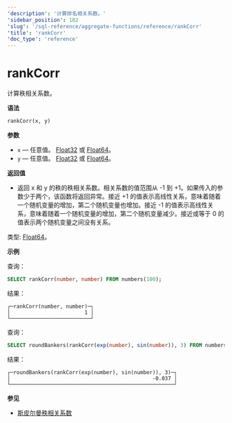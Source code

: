 ```yaml
---
'description': '计算排名相关系数。'
'sidebar_position': 182
'slug': '/sql-reference/aggregate-functions/reference/rankCorr'
'title': 'rankCorr'
'doc_type': 'reference'
---
```



# rankCorr

计算秩相关系数。

**语法**

```sql
rankCorr(x, y)
```

**参数**

- `x` — 任意值。 [Float32](/sql-reference/data-types/float) 或 [Float64](/sql-reference/data-types/float)。
- `y` — 任意值。 [Float32](/sql-reference/data-types/float) 或 [Float64](/sql-reference/data-types/float)。

**返回值**

- 返回 x 和 y 的秩的秩相关系数。相关系数的值范围从 -1 到 +1。如果传入的参数少于两个，该函数将返回异常。接近 +1 的值表示高线性关系，意味着随着一个随机变量的增加，第二个随机变量也增加。接近 -1 的值表示高线性关系，意味着随着一个随机变量的增加，第二个随机变量减少。接近或等于 0 的值表示两个随机变量之间没有关系。

类型: [Float64](/sql-reference/data-types/float)。

**示例**

查询：

```sql
SELECT rankCorr(number, number) FROM numbers(100);
```

结果：

```text
┌─rankCorr(number, number)─┐
│                        1 │
└──────────────────────────┘
```

查询：

```sql
SELECT roundBankers(rankCorr(exp(number), sin(number)), 3) FROM numbers(100);
```

结果：

```text
┌─roundBankers(rankCorr(exp(number), sin(number)), 3)─┐
│                                              -0.037 │
└─────────────────────────────────────────────────────┘
```
**参见**

- [斯皮尔曼秩相关系数](https://en.wikipedia.org/wiki/Spearman%27s_rank_correlation_coefficient)
